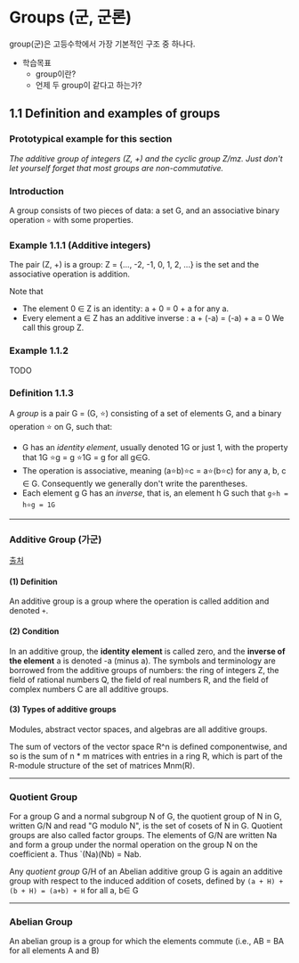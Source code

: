 # Groups (군, 군론)

group(군)은 고등수학에서 가장 기본적인 구조 중 하나다.

* 학습목표
  * group이란?
  * 언제 두 group이 같다고 하는가?

## 1.1 Definition and examples of groups

### Prototypical example for this section

*The additive group of integers (Z, +) and the cyclic group Z/mz. Just don't let yourself forget that most groups are non-commutative.*

### Introduction

A group consists of two pieces of data: a set G, and an associative binary operation `⭐️` with some properties.

### Example 1.1.1 (Additive integers)

The pair (Z, +) is a group: Z = {..., -2, -1, 0, 1, 2, ...} is the set and the associative operation is addition.

Note that

* The element 0 ∈ Z is an identity: a + 0 = 0 + a for any a.
* Every element a ∈ Z has an additive inverse : a + (-a) = (-a) + a = 0
We call this group Z.

### Example 1.1.2

TODO

### Definition 1.1.3

A *group* is a pair G = (G, ⭐️) consisting of a set of elements G, and a binary operation ⭐️ on G, such that:

* G has an *identity element*, usually denoted 1G or just 1, with the property that 1G ⭐️g = g ⭐️1G = g for all g∈G.
* The operation is associative, meaning (a⭐b)⭐c = a⭐(b⭐c) for any a, b, c ∈ G. Consequently we generally don't write the parentheses.  
* Each element g G has an *inverse*, that is, an element h G such that `g⭐️h = h⭐️g = 1G`

---

### Additive Group (가군)

[출처](http://mathworld.wolfram.com/AdditiveGroup.html)

#### (1) Definition

An additive group is a group where the operation is called addition and denoted `+`.

#### (2) Condition

In an additive group, the **identity element** is called zero, and the **inverse of the element** a is denoted -a (minus a). The symbols and terminology are borrowed from the additive groups of numbers: the ring of integers Z, the field of rational numbers Q, the field of real numbers R, and the field of complex numbers C are all additive groups.

#### (3) Types of additive groups

Modules, abstract vector spaces, and algebras are all additive groups.

The sum of vectors of the vector space R^n is defined componentwise, and so is the sum of n * m matrices with entries in a ring R, which is part of the R-module structure of the set of matrices Mnm(R).

---

### Quotient Group

For a group G and a normal subgroup N of G, the quotient group of N in G, written G/N and read "G modulo N", is the set of cosets of N in G. Quotient groups are also called factor groups. The elements of G/N are written Na and form a group under the normal operation on the group N on the coefficient a. Thus `(Na)(Nb) = Nab.

Any *quotient group* G/H of an Abelian additive group G is again an additive group with respect to the induced addition of cosets, defined by `(a + H) + (b + H) = (a+b) + H` for all a, b∈ G

---

### Abelian Group

An abelian group is a group for which the elements commute (i.e., AB = BA for all elements A and B)
